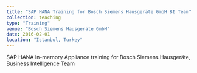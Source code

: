 ```yaml
---
title: "SAP HANA Training for Bosch Siemens Hausgeräte GmbH BI Team"
collection: teaching
type: "Training"
venue: "Bosch Siemens Hausgeräte GmbH"
date: 2016-02-01
location: "Istanbul, Turkey"
---
```


SAP HANA In-memory Appliance training for Bosch Siemens Hausgeräte, Business Intelligence Team
